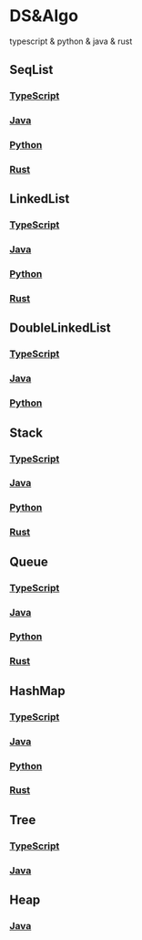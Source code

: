 # DS&Algo

typescript &amp; python &amp; java &amp; rust

## SeqList

### [TypeScript](./TS/src/array.ts)

### [Java](./Java/src/SeqList/Array.java)

### [Python](./Python/array.py)

### [Rust](./Rust/src/array.rs)

## LinkedList

### [TypeScript](./TS/src/linkedList.ts)

### [Java](./Java/src/LInkedList/LinkedList.java)

### [Python](./Python/linked_list.py)

### [Rust](./Rust/src/linked_list.rs)

## DoubleLinkedList

### [TypeScript](./TS/src/doublyLinkedList.ts)

### [Java](./Java/src/DoublyLinkedList/DoubleLinkedList.java)

### [Python](./Python/doubly_linked_list.py)

## Stack

### [TypeScript](./TS/src/stack.ts)

### [Java](./Java/src/Stack/)

### [Python](./Python/stack.py)

### [Rust](./Rust/src/stack.rs)

## Queue

### [TypeScript](./TS/src/queue.ts)

### [Java](./Java/src/Queue/)

### [Python](./Python/queue.py)

### [Rust](./Rust/src/queue.rs)

## HashMap

### [TypeScript](./TS/src/hashmap.ts)

### [Java](./Java/src/HashMap/)

### [Python](./Python/hashmap.py)

### [Rust](./Rust/src/hashmap.rs)

## Tree

### [TypeScript](./TS/src/tree.ts)

### [Java](./Java/src/Tree/)

## Heap

### [Java](./Java/src/Tree/)
